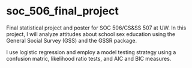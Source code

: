 # soc_506_final_project
Final statistical project and poster for SOC 506/CS&amp;SS 507 at UW. 
In this project, I will analyze attitudes about school sex education using the General Social Survey (GSS) and the GSSR package.

I use logistic regression and employ a model testing strategy using a confusion matric, likelihood ratio tests, and AIC and BIC measures. 